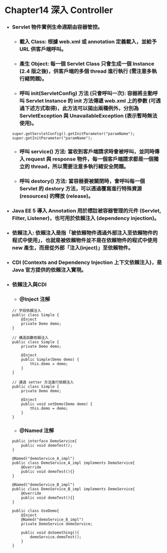 Chapter14 深入 Controller
=====
* ### Servlet 物件實例生命週期由容器管控。
    * ### 載入 Class: 根據 web.xml 或 annotation 定義載入，並給予 URL 供客戶端呼叫。
    * ### 產生 Object: 每一個 Servlet Class 只會生成一個 Instance (2.4 版之後)，供客戶端的多個 thread 進行執行 (需注意多執行緒問題)。
    * ### 呼叫 init(ServletConfig) 方法 (只會呼叫一次): 容器將主動呼叫 Servlet Instance 的 init 方法傳遞 web.xml 上的參數 (可透過下述方式取得)，此方法可以拋出兩種例外，分別為 ServletException 與 UnavailableException (表示暫時無法使用)。
    ```
    super.getServletConfig().getInitParameter("paramName");
	super.getInitParameter("paramName");
    ```
    * ### 呼叫 service() 方法: 當收到客戶端請求時會被呼叫，並同時傳入 request 與 response 物件，每一個客戶端請求都是一個獨立的 thread，所以需要注意多執行緒安全問題。
    * ### 呼叫 destory() 方法: 當容器要被關閉時，會呼叫每一個 Servlet 的 destory 方法，可以透過覆寫進行特殊資源 (resources) 的釋放 (release)。
* ### Java EE 5 導入 Annotation 用於標註被容器管理的元件 (Servlet, Filter, Listener)，也可用於依賴注入 (dependency injection)。
* ### 依賴注入: 依賴注入是指「被依賴物件透過外部注入至依賴物件的程式中使用」，也就是被依賴物件並不是在依賴物件的程式中使用 new 產生，而是從外部「注入(inject)」至依賴物件。
* ### CDI (Contexts and Dependency Injection 上下文依賴注入)，是 Java 官方提供的依賴注入實現。
* ### 依賴注入與CDI
    * ### \@Inject 注解
    ```
    // 字段依賴注入
    public class Simple {
        @Inject
        private Demo demo;
    }

    // 構造函數依賴注入
    public class Simple {
        private Demo demo;

        @Inject
        public Simple(Demo demo) {
            this.demo = demo;
        }
    }

    // 通過 setter 方法進行依賴注入
    public class Simple {
        private Demo demo;

        @Inject
        public void setDemo(Demo demo) {
            this.demo = demo;
        }
    }
    ```
    * ### @Named 注解
    ```
	public interface DemoService{
		public void demoTest();
	}
	
	@Named("demoService_A_impl")
	public class DemoService_A_impl implements DemoService{
		@Override
		public void demoTest(){}
	}
	
	@Named("demoService_B_impl")
	public class DemoService_B_impl implements DemoService{
		@Override
		public void demoTest(){}
	}
	
	public class UseDemo{
		@Inject
		@Named("demoService_B_impl")
		private DemoService demoService;
		
		public void doSomething(){
			demoService.demoTest();
		}
	}
    ```
<br />
